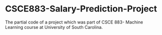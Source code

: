 # CSCE883-Salary-Prediction-Project
The partial code of a  project which was part of CSCE 883- Machine Learning course at University of South Carolina.
